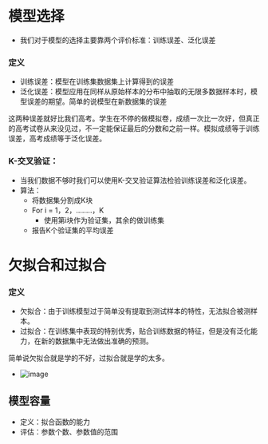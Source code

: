 # 模型选择
- 我们对于模型的选择主要靠两个评价标准：训练误差、泛化误差
### 定义
- 训练误差：模型在训练集数据集上计算得到的误差
- 泛化误差：模型应用在同样从原始样本的分布中抽取的无限多数据样本时，模型误差的期望。简单的说模型在新数据集的误差

这两种误差就好比我们高考。学生在不停的做模拟卷，成绩一次比一次好，但真正的高考试卷从来没见过，不一定能保证最后的分数和之前一样。模拟成绩等于训练误差，高考成绩等于泛化误差。

### K-交叉验证：
- 当我们数据不够时我们可以使用K-交叉验证算法检验训练误差和泛化误差。
- 算法：
  - 将数据集分割成K块
  - For i = 1，2，........，K
      - 使用第i块作为验证集，其余的做训练集
  - 报告K个验证集的平均误差

# 欠拟合和过拟合
### 定义
- 欠拟合：由于训练模型过于简单没有提取到测试样本的特性，无法拟合被测样本。
- 过拟合：在训练集中表现的特别优秀，贴合训练数据的特征，但是没有泛化能力，在新的数据集中无法做出准确的预测。

简单说欠拟合就是学的不好，过拟合就是学的太多。
- ![image](https://user-images.githubusercontent.com/109637491/217829328-5c432003-f31f-4680-a0c0-c08f92a1b1a6.png)
## 模型容量
- 定义：拟合函数的能力
- 评估：参数个数、参数值的范围
